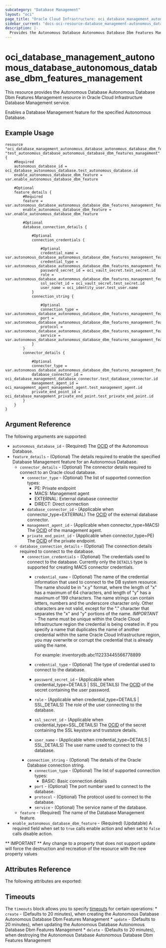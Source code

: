 ```yaml
---
subcategory: "Database Management"
layout: "oci"
page_title: "Oracle Cloud Infrastructure: oci_database_management_autonomous_database_autonomous_database_dbm_features_management"
sidebar_current: "docs-oci-resource-database_management-autonomous_database_autonomous_database_dbm_features_management"
description: |-
  Provides the Autonomous Database Autonomous Database Dbm Features Management resource in Oracle Cloud Infrastructure Database Management service
---
```


# oci_database_management_autonomous_database_autonomous_database_dbm_features_management
This resource provides the Autonomous Database Autonomous Database Dbm Features Management resource in Oracle Cloud Infrastructure Database Management service.

Enables a Database Management feature for the specified Autonomous Database.


## Example Usage

```hcl
resource "oci_database_management_autonomous_database_autonomous_database_dbm_features_management" "test_autonomous_database_autonomous_database_dbm_features_management" {
	#Required
	autonomous_database_id = oci_database_autonomous_database.test_autonomous_database.id
	enable_autonomous_database_dbm_feature = var.enable_autonomous_database_dbm_feature

	#Optional
	feature_details {
		#Required
		feature = var.autonomous_database_autonomous_database_dbm_features_management_feature_details_feature
		enable_autonomous_database_dbm_feature = var.enable_autonomous_database_dbm_feature

		#Optional
		database_connection_details {

			#Optional
			connection_credentials {

				#Optional
				credential_name = var.autonomous_database_autonomous_database_dbm_features_management_feature_details_database_connection_details_connection_credentials_credential_name
				credential_type = var.autonomous_database_autonomous_database_dbm_features_management_feature_details_database_connection_details_connection_credentials_credential_type
				password_secret_id = oci_vault_secret.test_secret.id
				role = var.autonomous_database_autonomous_database_dbm_features_management_feature_details_database_connection_details_connection_credentials_role
				ssl_secret_id = oci_vault_secret.test_secret.id
				user_name = oci_identity_user.test_user.name
			}
			connection_string {

				#Optional
				connection_type = var.autonomous_database_autonomous_database_dbm_features_management_feature_details_database_connection_details_connection_string_connection_type
				port = var.autonomous_database_autonomous_database_dbm_features_management_feature_details_database_connection_details_connection_string_port
				protocol = var.autonomous_database_autonomous_database_dbm_features_management_feature_details_database_connection_details_connection_string_protocol
				service = var.autonomous_database_autonomous_database_dbm_features_management_feature_details_database_connection_details_connection_string_service
			}
		}
		connector_details {

			#Optional
			connector_type = var.autonomous_database_autonomous_database_dbm_features_management_feature_details_connector_details_connector_type
			database_connector_id = oci_database_management_database_connector.test_database_connector.id
			management_agent_id = oci_management_agent_management_agent.test_management_agent.id
			private_end_point_id = oci_database_management_private_end_point.test_private_end_point.id
		}
	}
}
```

## Argument Reference

The following arguments are supported:

* `autonomous_database_id` - (Required) The [OCID](https://docs.cloud.oracle.com/iaas/Content/General/Concepts/identifiers.htm) of the Autonomous Database.
* `feature_details` - (Optional) The details required to enable the specified Database Management feature for an Autonomous Database.
	* `connector_details` - (Optional) The connector details required to connect to an Oracle cloud database.
		* `connector_type` - (Optional) The list of supported connection types:
			* PE: Private endpoint
			* MACS: Management agent
			* EXTERNAL: External database connector
			* DIRECT: Direct connection 
		* `database_connector_id` - (Applicable when connector_type=EXTERNAL) The [OCID](https://docs.cloud.oracle.com/iaas/Content/General/Concepts/identifiers.htm) of the external database connector.
		* `management_agent_id` - (Applicable when connector_type=MACS) The [OCID](https://docs.cloud.oracle.com/iaas/Content/General/Concepts/identifiers.htm) of the management agent.
		* `private_end_point_id` - (Applicable when connector_type=PE) The [OCID](https://docs.cloud.oracle.com/iaas/Content/General/Concepts/identifiers.htm) of the private endpoint.
	* `database_connection_details` - (Optional) The connection details required to connect to the database.
		* `connection_credentials` - (Optional) The credentials used to connect to the database. Currently only the `DETAILS` type is supported for creating MACS connector credentials. 
			* `credential_name` - (Optional) The name of the credential information that used to connect to the DB system resource. The name should be in "x.y" format, where the length of "x" has a maximum of 64 characters, and length of "y" has a maximum of 199 characters. The name strings can contain letters, numbers and the underscore character only. Other characters are not valid, except for the "." character that separates the "x" and "y" portions of the name. *IMPORTANT* - The name must be unique within the Oracle Cloud Infrastructure region the credential is being created in. If you specify a name that duplicates the name of another credential within the same Oracle Cloud Infrastructure region, you may overwrite or corrupt the credential that is already using the name.

				For example: inventorydb.abc112233445566778899 
			* `credential_type` - (Optional) The type of credential used to connect to the database.
			* `password_secret_id` - (Applicable when credential_type=DETAILS | SSL_DETAILS) The [OCID](https://docs.cloud.oracle.com/iaas/Content/General/Concepts/identifiers.htm) of the secret containing the user password.
			* `role` - (Applicable when credential_type=DETAILS | SSL_DETAILS) The role of the user connecting to the database.
			* `ssl_secret_id` - (Applicable when credential_type=SSL_DETAILS) The [OCID](https://docs.cloud.oracle.com/iaas/Content/General/Concepts/identifiers.htm) of the secret containing the SSL keystore and truststore details.
			* `user_name` - (Applicable when credential_type=DETAILS | SSL_DETAILS) The user name used to connect to the database.
		* `connection_string` - (Optional) The details of the Oracle Database connection string. 
			* `connection_type` - (Optional) The list of supported connection types:
				* BASIC: Basic connection details 
			* `port` - (Optional) The port number used to connect to the database.
			* `protocol` - (Optional) The protocol used to connect to the database.
			* `service` - (Optional) The service name of the database.
	* `feature` - (Required) The name of the Database Management feature.
* `enable_autonomous_database_dbm_feature` - (Required) (Updatable) A required field when set to `true` calls enable action and when set to `false` calls disable action.


** IMPORTANT **
Any change to a property that does not support update will force the destruction and recreation of the resource with the new property values

## Attributes Reference

The following attributes are exported:


## Timeouts

The `timeouts` block allows you to specify [timeouts](https://registry.terraform.io/providers/oracle/oci/latest/docs/guides/changing_timeouts) for certain operations:
	* `create` - (Defaults to 20 minutes), when creating the Autonomous Database Autonomous Database Dbm Features Management
	* `update` - (Defaults to 20 minutes), when updating the Autonomous Database Autonomous Database Dbm Features Management
	* `delete` - (Defaults to 20 minutes), when destroying the Autonomous Database Autonomous Database Dbm Features Management
